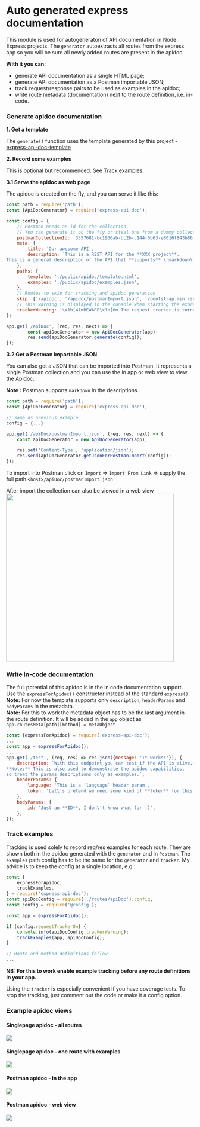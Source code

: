 # Auto generated express documentation
This module is used for autogeneraton of API documentation in Node Express projects. The `generator` autoextracts all routes
from the express app so you will be sure all newly added routes are present in the apidoc.

**With it you can:**
 * generate API documentation as a single HTML page;
 * generate API documentation as a Postman importable JSON;
 * track request/response pairs to be used as examples in the apidoc;
 * write route metadata (documentation) next to the route definition, i.e. in-code.

### Generate apidoc documentation
**1. Get a template**

The `generate()` function uses the template generated by this project - [express-api-doc-template](https://github.com/forestlake/express-api-doc-template)

**2. Record some examples**

This is optional but recommended. See [Track examples](#to-track-requests-and-responses).

**3.1 Serve the apidoc as web page**

The apidoc is created on the fly, and you can serve it like this:
```javascript
const path = require('path');
const {ApiDocGenerator} = require('express-api-doc');

const config = {
    // Postman needs an id for the collection.
    // You can generate it on the fly or steal one from a dummy collection.
    postmanCollectionId: '3357681-bc1936ab-bc2b-c144-6b63-e8016f843b86',
    meta: {
        title: 'Our awesome API',
        description: `This is a REST API for the **XXX project**.
This is a general description of the API that **supports** \`markdown\``,
    },
    paths: {
        template: './public/apidoc/template.html',
        examples: './public/apidoc/examples.json',
    },
    // Routes to skip for tracking and apidoc generation
    skip: ['/apidoc', '/apidoc/postmanImport.json', '/bootstrap.min.css.map', '/favicon.ico', ],
    // This warning is displayed in the console when starting the express app
    trackerWarning: '\x1b[41mBEWARE\x1b[0m The request tracker is turned on! This is a dev only option!',
};

app.get('/apiDoc', (req, res, next) => {
        const apiDocGenerator = new ApiDocGenerator(app);
        res.send(apiDocGenerator.generate(config));
});
```

**3.2 Get a Postman importable JSON**

You can also get a JSON that can be imported into Postman. It represents a single
Postman collection and you can use the in app or web view to view the Apidoc.

**Note :** Postman supports `markdown` in the descriptions.

```javascript
const path = require('path');
const {ApiDocGenerator} = require('express-api-doc');

// Same as previous example
config = {...}

app.get('/apiDoc/postmanImport.json', (req, res, next) => {
    const apiDocGenerator = new ApiDocGenerator(app);

    res.set('Content-Type', 'application/json');
    res.send(apiDocGenerator.getJsonForPostmanImport(config));
});
```
To import into Postman click on `Import` => `Import From Link` => supply the full path `<host>/apiDoc/postmanImport.json`<br>

After import the collection can also be viewed in a web view<br>
<img src="./images/postman_view_in_web.png" width="450px"/>


### Write in-code documentation
The full potential of this apidoc is in the in code documentation support.
Use the `expressForApidoc()` constructor instead of the standard `express()`.<br>
**Note:** For now the template supports only `description`, `headerParams` and `bodyParams` in the metadata.<br>
**Note:** For this to work the metadata object has to be the last argument in the route definition. It will be added in the `app` object as `app.routesMeta[path][method] = metaObject`

```javascript
const {expressForApidoc} = require('express-api-doc');
...
const app = expressForApidoc();
...
app.get('/test', (req, res) => res.json({message: 'It works!'}), {
    description: `With this endpoint you can test if the API is alive.<br>
**Note:** This is also used to demonstrate the apidoc capabilities,
so treat the params descriptions only as examples.`,
    headerParams: {
        language: 'This is a `language` header param',
        token: 'Let\'s pretend we need some kind of **token** for this route',
    },
    bodyParams: {
        id: 'Just an **ID**, I don\'t know what for :)',
    },
});
```

### Track examples
Tracking is used solely to record req/res examples for each route. They are shown both in the apidoc generated with the `generator` and in `Postman`.
The `examples` path config has to be the same for the `generator` and `tracker`. My advice is to keep the config at a single location, e.g.:

```javascript
const {
    expressForApidoc,
    trackExamples,
} = require('express-api-doc');
const apiDocConfig = require('./routes/apiDoc').config;
const config = require('@config');

const app = expressForApidoc();

if (config.requestTrackerOn) {
    console.info(apiDocConfig.trackerWarning);
    trackExamples(app, apiDocConfig);
}

// Route and method definitions follow
...
```
**NB: For this to work enable example tracking before any route definitions in your app.**<br>

Using the `tracker` is especially convenient if you have coverage tests. To stop the tracking, just comment out the code or make it a config option.

### Example apidoc views
#### Singlepage apidoc - all routes
![](./images/apidoc_main.png)
#### Singlepage apidoc - one route with examples
![](./images/apidoc_route.png)
#### Postman apidoc - in the app
![](./images/postman_app.png)
#### Postman apidoc - web view
![](./images/postman_webview.png)
